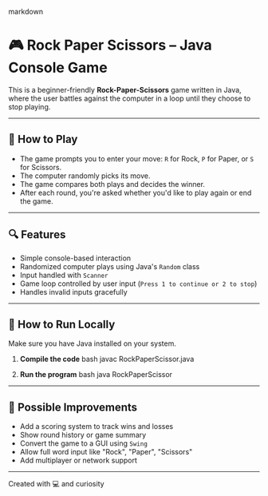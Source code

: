 markdown
# 🎮 Rock Paper Scissors – Java Console Game

This is a beginner-friendly **Rock-Paper-Scissors** game written in Java, where the user battles against the computer in a loop until they choose to stop playing.

---

## 📌 How to Play

- The game prompts you to enter your move: `R` for Rock, `P` for Paper, or `S` for Scissors.
- The computer randomly picks its move.
- The game compares both plays and decides the winner.
- After each round, you're asked whether you'd like to play again or end the game.

---

## 🔍 Features

- Simple console-based interaction
- Randomized computer plays using Java's `Random` class
- Input handled with `Scanner`
- Game loop controlled by user input (`Press 1 to continue or 2 to stop`)
- Handles invalid inputs gracefully

---

## 🚀 How to Run Locally

Make sure you have Java installed on your system.

1. **Compile the code**
   bash
   javac RockPaperScissor.java
   

2. **Run the program**
   bash
   java RockPaperScissor
   

---

## 🧪 Possible Improvements

- Add a scoring system to track wins and losses
- Show round history or game summary
- Convert the game to a GUI using `Swing`
- Allow full word input like "Rock", "Paper", "Scissors"
- Add multiplayer or network support

---

Created with 💻 and curiosity 
